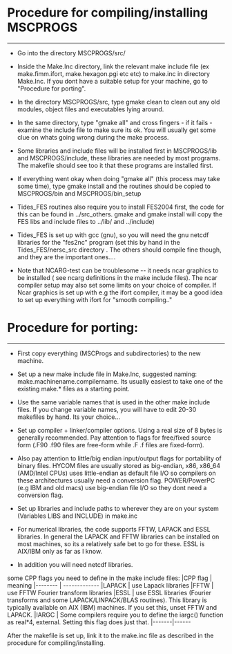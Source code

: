 # Procedure for compiling/installing MSCPROGS
-----------------------------------

* Go into the directory MSCPROGS/src/

* Inside the Make.Inc directory, link the relevant make include file (ex make.fimm.ifort, make.hexagon.pgi etc etc) to make.inc in directory Make.Inc. If you dont have a suitable setup for your machine, go to "Procedure for porting".

* In the directory MSCPROGS/src, type gmake clean to clean out any old modules, object files and executables lying around.

* In the same directory, type "gmake all" and cross fingers - if it fails - examine the include file to make sure its ok. You will usually get some clue on whats going wrong during the make process.

* Some libraries and include files will be installed first in MSCPROGS/lib and MSCPROGS/include, these libraries are needed by most programs. The makefile should see too it that these programs are installed first.

* If everything went okay when doing "gmake all" (this process may take some time), type gmake install and the routines should be copied to MSCPROGS/bin and MSCPROGS/bin_setup

* Tides_FES routines also require you to install FES2004 first, the code for this can be found in ../src_others. gmake and gmake install will copy the FES libs and include files to ../lib/ and ../include)

* Tides_FES is set up with gcc (gnu), so you will need the gnu netcdf libraries for the "fes2nc" program (set this by hand in the Tides_FES/nersc_src directory .  The others should compile fine though, and they are the important ones....

* Note that NCARG-test can be troublesome -- it needs ncar graphics to be installed ( see ncarg definitions in the make include files). The ncar compiler setup may also set some limits on your choice of compiler. If Ncar graphics is set up with e.g the ifort compiler, it may be a good idea to set up everything with ifort for "smooth compiling.."


# Procedure for porting:
----------------------

* First copy everything (MSCProgs and subdirectories) to the new machine.

* Set up a new make include file in Make.Inc,  suggested naming: make.machinename.compilername. Its usually easiest to take one of the existing make.* files as a starting point. 

* Use the same variable names that is used in the other make include files. If you change variable names, you will have to edit 20-30 makefiles by hand. Its your choice...

* Set up compiler + linker/compiler options. Using a real size of 8 bytes is generally recommended. Pay attention to flags for free/fixed source form (.F90 .f90 files are free-form while .F .f files are fixed-form). 

* Also pay attention to little/big endian input/output flags for portability of binary files. HYCOM files are usually stored as big-endian, x86, x86_64 (AMD/Intel CPUs) uses little-endian as default file I/O so compilers on these architectures usually need a conversion flag.  POWER/PowerPC (e.g IBM and old macs) use big-endian file I/O so they dont need a conversion flag.

* Set up libraries and include paths to wherever they are on your system (Variables LIBS and INCLUDE) in make.inc

* For numerical libraries, the code supports FFTW, LAPACK and ESSL libraries. In general the LAPACK and FFTW libraries can be installed on most machines, so its a relatively safe bet to go for these. ESSL is AIX/IBM only as far as I know.

* In addition you will need netcdf libraries.

some CPP flags you need to define in the make include files:
|CPP flag | meaning
|-------- | -------------
|LAPACK | use Lapack libraries 
|FFTW   | use FFTW  Fourier transform libraries 
|ESSL   | use ESSL  libraries  (Fourier transforms and some LAPACK/LINPACK/BLAS routines). This library is typically available on AIX (IBM) machines. If you set this, unset FFTW and LAPACK.
|IARGC  | Some compilers require you to define the iargc() function as real*4, external. Setting this flag does just that.
|-------|------

After the makefile is set up, link it to the make.inc file as
described in the procedure for compiling/installing.

